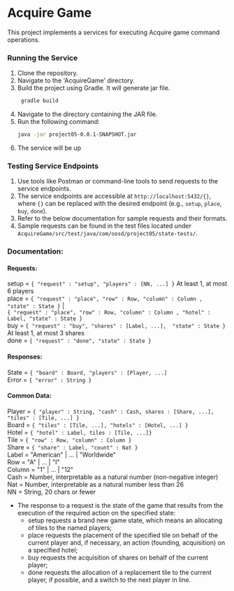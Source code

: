 # Acquire Game
This project implements a services for executing Acquire game command operations.

### Running the Service
1. Clone the repository.
2. Navigate to the 'AcquireGame' directory.
3. Build the project using Gradle. It will generate jar file.
   ```bash
    gradle build
   ```
4. Navigate to the directory containing the JAR file.
5. Run the following command:
   ```bash
   java -jar project05-0.0.1-SNAPSHOT.jar
   ```
6. The service will be up

### Testing Service Endpoints
1. Use tools like Postman or command-line tools to send requests to the service endpoints.
2. The service endpoints are accessible at `http://localhost:5432/{}`, where `{}` can be replaced with the desired endpoint (e.g., `setup`, `place`, `buy`, `done`).
3. Refer to the below documentation for sample requests and their formats.
4. Sample requests can be found in the test files located under `AcquireGame/src/test/java/com/oosd/project05/state-tests/`.


### Documentation:

#### Requests:
setup = ``` { "request" : "setup", "players" : [NN, ...] } ``` At least 1, at most 6 players\
place = ```{ "request" : "place", "row" : Row, "column" : Column , "state" : State }``` |\
         ```{ "request" : "place", "row" : Row, "column" : Column , "hotel" : Label, "state" : State }```\
buy   = ```{ "request" : "buy", "shares" : [Label, ...],  "state" : State }``` At least 1, at most 3 shares\
done  = ```{ "request" : "done", "state" : State }```

#### Responses:
State = ```{ "board" : Board, "players" : [Player, ...]```\
Error = ```{ "error" : String }```

#### Common Data:

Player = ```{ "player" : String, "cash" : Cash, shares : [Share, ...], "tiles" : [Tile, ...] }```\
Board  = ```{ "tiles" : [Tile, ...], "hotels" : [Hotel, ...] }```\
Hotel  = ```{ "hotel" : Label, tiles : [Tile, ...]}``` \
Tile   = ```{ "row" : Row, "column" : Column }```\
Share  = ```{ "share" : Label, "count" : Nat }```\
Label  = "American" | ... | "Worldwide"\
Row    = "A" | ... | "I"\
Column = "1" | ... | "12"\
Cash   = Number, interpretable as a natural number (non-negative integer)\
Nat    = Number, interpretable as a natural number less than 26\
NN     = String, 20 chars or fewer

- The response to a request is the state of the game that results from the execution of the required action on the specified state:
  - setup requests a brand new game state, which means an allocating of tiles to the named players; 
  - place requests the placement of the specified tile on behalf of the current player and, if necessary, an action (founding, acquisition) on a specified hotel; 
  - buy requests the acquisition of shares on behalf of the current player; 
  - done requests the allocation of a replacement tile to the current player, if possible, and a switch to the next player in line.

